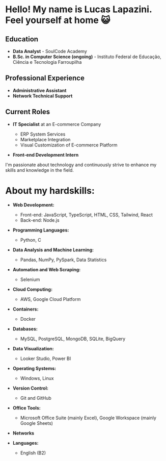 # Hello! My name is Lucas Lapazini. Feel yourself at home :smiley_cat:

## Education
- **Data Analyst** - SoulCode Academy
- **B.Sc. in Computer Science (ongoing)** - Instituto Federal de Educação, Ciência e Tecnologia Farroupilha

## Professional Experience
- **Administrative Assistant**
- **Network Technical Support**

## Current Roles
- **IT Specialist** at an E-commerce Company
  - ERP System Services
  - Marketplace Integration
  - Visual Customization of E-commerce Platform

- **Front-end Development Intern**

I'm passionate about technology and continuously strive to enhance my skills and knowledge in the field.

# About my **hardskills**:

- **Web Development:**
  - Front-end: JavaScript, TypeScript, HTML, CSS, Tailwind, React
  - Back-end: Node.js

- **Programming Languages:**
  - Python, C

- **Data Analysis and Machine Learning:**
  - Pandas, NumPy, PySpark, Data Statistics

- **Automation and Web Scraping:**
  - Selenium

- **Cloud Computing:**
  - AWS, Google Cloud Platform

- **Containers:**
  - Docker

- **Databases:**
  - MySQL, PostgreSQL, MongoDB, SQLite, BigQuery

- **Data Visualization:**
  - Looker Studio, Power BI

- **Operating Systems:**
  - Windows, Linux

- **Version Control:**
  - Git and GitHub

- **Office Tools:**
  - Microsoft Office Suite (mainly Excel), Google Workspace (mainly Google Sheets)

- **Networks**

- **Languages:**
  - English (B2)
